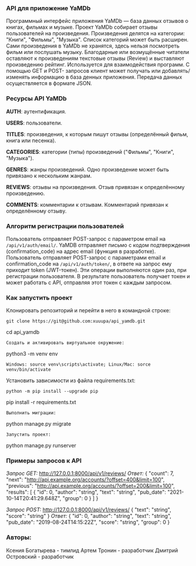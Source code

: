 ### API для приложение YaMDb
Программный интерфейс приложения YaMDb — база данных отзывов о книгах, фильмах и музыке.
Проект YaMDb собирает отзывы пользователей на произведения. Произведения делятся на категории: "Книги", "Фильмы", "Музыка". Список категорий может быть расширен.
Сами произведения в YaMDb не хранятся, здесь нельзя посмотреть фильм или послушать музыку.
Благодарные или возмущённые читатели оставляют к произведениям текстовые отзывы (Review) и выставляют произведению рейтинг.
Используется для взаимодействия программ. С помощью GET и POST- запросов клиент может получать или добавлять/изменять информацию в база денных приложения. Передача данных осуществляется в формате JSON.

### Ресурсы API YaMDb
**AUTH**: аутентификация.

**USERS**: пользователи.

**TITLES**: произведения, к которым пишут отзывы (определённый фильм, книга или песенка).

**CATEGORIES**: категории (типы) произведений ("Фильмы", "Книги", "Музыка").

**GENRES**: жанры произведений. Одно произведение может быть привязано к нескольким жанрам.

**REVIEWS**: отзывы на произведения. Отзыв привязан к определённому произведению.

**COMMENTS**: комментарии к отзывам. Комментарий привязан к определённому отзыву.

### Алгоритм регистрации пользователей
Пользователь отправляет POST-запрос с параметром email на `/api/v1/auth/email/`.
YaMDB отправляет письмо с кодом подтверждения (confirmation_code) на адрес email (функция в разработке).
Пользователь отправляет POST-запрос с параметрами email и confirmation_code на `/api/v1/auth/token/`, в ответе на запрос ему приходит token (JWT-токен).
Эти операции выполняются один раз, при регистрации пользователя. В результате пользователь получает токен и может работать с API, отправляя этот токен с каждым запросом.

### Как запустить проект
Клонировать репозиторий и перейти в него в командной строке:
```
git clone https://git@github.com:xuuupa/api_yamdb.git
```
cd api_yamdb
```
Cоздать и активировать виртуальное окружение:
```
python3 -m venv env
```
Windows: source venv\scripts\activate; Linux/Mac: sorce venv/bin/activate
```
Установить зависимости из файла requirements.txt:
```
python -m pip install --upgrade pip
```
pip install -r requirements.txt
```
Выполнить миграции:
```
python manage.py migrate
```
Запустить проект:
```
python manage.py runserver

### Примеры запросов к API
_Запрос GET:_
http://127.0.0.1:8000/api/v1/reviews/
_Ответ:_
{
  "count": 7,
  "next": "http://api.example.org/accounts/?offset=400&limit=100",
  "previous": "http://api.example.org/accounts/?offset=200&limit=100",
  "results": [
    {
      "id": 0,
      "author": "string",
      "text": "string",
      "pub_date": "2021-10-14T20:41:29.648Z",
      "group": 0
    }
  ]
}

_Запрос POST:_
http://127.0.0.1:8000/api/v1/reviews/
{
  "text": "string",
  "score": "string"
}
_Ответ:_
{
  "id": 0,
  "author": "string",
  "text": "string",
  "pub_date": "2019-08-24T14:15:22Z",
  "score": "string",
  "group": 0
}

### Авторы:
Ксения Богатырева - тимлид
Артем Тронин - разработчик
Дмитрий Островский - разработчик
